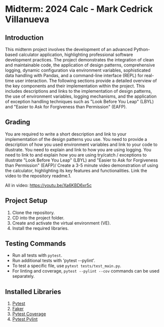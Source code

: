 # Midterm: 2024 Calc - Mark Cedrick Villanueva

## Introduction

This midterm project involves the development of an advanced Python-based calculator application, highlighting professional software development practices. The project demonstrates the integration of clean and maintainable code, the application of design patterns, comprehensive logging, dynamic configuration via environment variables, sophisticated data handling with Pandas, and a command-line interface (REPL) for real-time user interaction. The following sections provide a detailed overview of the key components and their implementation within the project. This includes descriptions and links to the implementation of design patterns, the use of environment variables, logging mechanisms, and the application of exception handling techniques such as "Look Before You Leap" (LBYL) and "Easier to Ask for Forgiveness than Permission" (EAFP).

## Grading

You are required to write a short description and link to your implememtation of the design patterns you use.
You need to provide a description of how you used environment variables and link to your code to illustrate.
You need to explain and link to how you are using logging.
You need to link to and explain how you are using try/catch / exceptions to illustrate "Look Before You Leap" (LBYL) and "Easier to Ask for Forgiveness than Permission" (EAFP)/
Create a 3-5 minute video demonstration of using the calculator, highlighting its key features and functionalities. Link the video to the repository readme.1.

All in video: https://youtu.be/Xa6KBD6xr5c

## Project Setup

1. Clone the repository.
2. CD into the project folder.
3. Create and activate the virtual environment (VE).
4. Install the required libraries.

## Testing Commands

- Run all tests with `pytest`.
- Run additional tests  with 'pytest  --pylint'.
- To test a specific file, use `pytest tests/test_main.py`.
- For linting and coverage, `pytest --pylint --cov` commands can be used separately.

## Installed Libraries

1. [Pytest](https://docs.pytest.org/en/8.0.x/)
2. [Faker](https://faker.readthedocs.io/en/master/)
3. [Pytest Coverage](https://pytest-cov.readthedocs.io/en/latest/readme.html)
4. [Pytest Pylint](https://pylint.readthedocs.io/en/stable/development_guide/contributor_guide/tests/launching_test.html)
